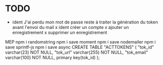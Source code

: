 # TODO

- ident J'ai perdu mon mot de passe
    reste à traiter la génération du token avant l'envoi du mail
x ident créer un compte
x ajouter un enregistrement
x supprimer un enregistrement

MEP
npm i randomstring
npm i save moment
npm i save nodemailer
npm i save sprintf-js
npm i save async
CREATE TABLE "ACTTOKENS" (
    "tok_id" varchar(23) NOT NULL,
    "tok_url" varchar(255) NOT NULL,
    "tok_email" varchar(100) NOT NULL,
    primary key(tok_id)
);
